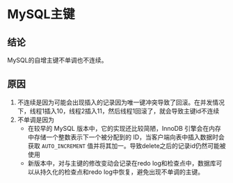 # MySQL主键

## 结论

MySQL的自增主键不单调也不连续。

## 原因

1. 不连续是因为可能会出现插入的记录因为唯一键冲突导致了回滚。在并发情况下，线程1插入10，线程2插入11，然后线程1回滚了，就会导致主键id不连续
2. 不单调是因为
   - 在较早的 MySQL 版本中，它的实现还比较简陋，InnoDB 引擎会在内存中存储一个整数表示下一个被分配到的 ID，当客户端向表中插入数据时会获取 `AUTO_INCREMENT` 值并将其加一。导致delete之后的记录id仍然可能被使用
   - 新版本中，对与主键的修改变动会记录在redo log和检查点中，数据库可以从持久化的检查点和redo log中恢复，避免出现不单调的主键。